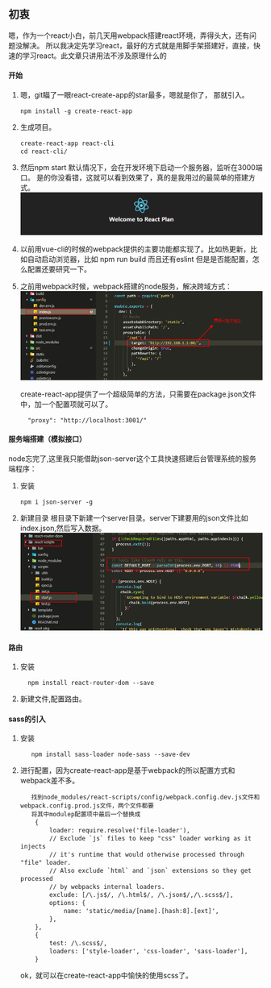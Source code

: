 ## 初衷
嗯，作为一个react小白，前几天用webpack搭建react环境，弄得头大，还有问题没解决。
    所以我决定先学习react，最好的方式就是用脚手架搭建好，直接，快速的学习react。此文章只讲用法不涉及原理什么的

#### 开始
1. 嗯，git瞄了一眼react-create-app的star最多，嗯就是你了， 那就引入。
    ```
    npm install -g create-react-app
    ```
2. 生成项目。
    ```
    create-react-app react-cli
    cd react-cli/
    ```
3. 然后npm start
    默认情况下，会在开发环境下启动一个服务器，监听在3000端口。
    是的你没看错，这就可以看到效果了，真的是我用过的最简单的搭建方式。
    ![](./../images/create-react-app/1.png) 

4. 以前用vue-cli的时候的webpack提供的主要功能都实现了。比如热更新，比如自动启动浏览器，比如 npm run build 而且还有eslint 但是是否能配置，怎么配置还要研究一下。

5. 之前用webpack时候，webpack搭建的node服务，解决跨域方式：
    ![](./../images/create-react-app/2.png)

    create-react-app提供了一个超级简单的方法，只需要在package.json文件中，加一个配置项就可以了。
    ```
      "proxy": "http://localhost:3001/"
    ```
#### 服务端搭建（模拟接口）
  node忘完了,这里我只能借助json-server这个工具快速搭建后台管理系统的服务端程序：
1. 安装
    ```
    npm i json-server -g
    ```
2. 新建目录
    根目录下新建一个server目录。server下建要用的json文件比如index.json,然后写入数据。
    ![](./../images/create-react-app/3.png)
#### 路由
1. 安装
    ```
      npm install react-router-dom --save
    ```
2. 新建文件,配置路由。

#### sass的引入
1. 安装
    ```
       npm install sass-loader node-sass --save-dev
    ```
2. 进行配置，因为create-react-app是基于webpack的所以配置方式和webpack差不多。
    ```
       找到node_modules/react-scripts/config/webpack.config.dev.js文件和webpack.config.prod.js文件，两个文件都要
       将其中modulep配置项中最后一个替换成
        {
            loader: require.resolve('file-loader'),
            // Exclude `js` files to keep "css" loader working as it injects
            // it's runtime that would otherwise processed through "file" loader.
            // Also exclude `html` and `json` extensions so they get processed
            // by webpacks internal loaders.
            exclude: [/\.js$/, /\.html$/, /\.json$/,/\.scss$/],
            options: {
                name: 'static/media/[name].[hash:8].[ext]',
            },
        },
        {
            test: /\.scss$/,
            loaders: ['style-loader', 'css-loader', 'sass-loader'],
        }
    ```
    ok，就可以在create-react-app中愉快的使用scss了。
